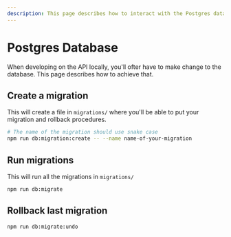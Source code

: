 ```yaml
---
description: This page describes how to interact with the Postgres database
---
```


# Postgres Database

When developing on the API locally, you'll ofter have to make change to the database. This page describes how to achieve that.

## Create a migration

This will create a file in `migrations/` where you'll be able to put your migration and rollback procedures.

```bash
# The name of the migration should use snake case
npm run db:migration:create -- --name name-of-your-migration
```

## Run migrations

This will run all the migrations in `migrations/`

```bash
npm run db:migrate
```

## Rollback last migration

```bash
npm run db:migrate:undo
```

